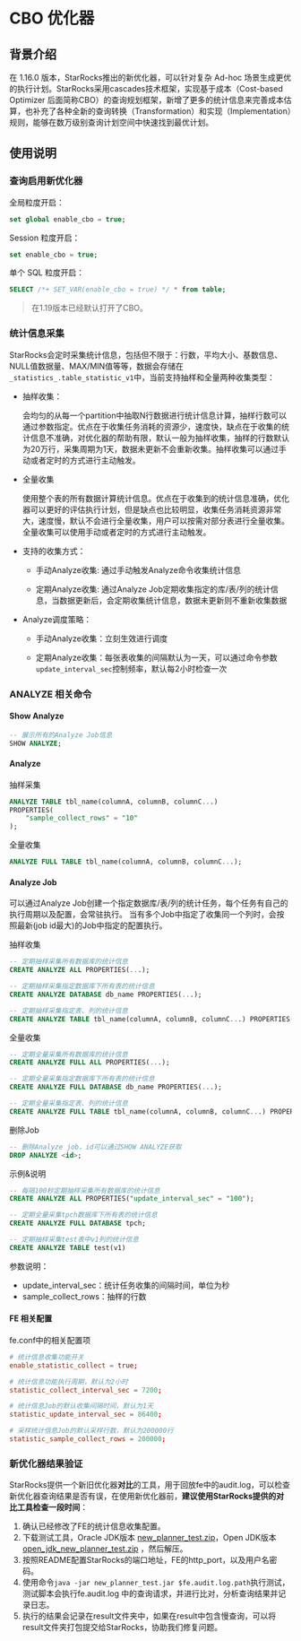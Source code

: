 
# CBO 优化器

## 背景介绍

在 1.16.0 版本，StarRocks推出的新优化器，可以针对复杂 Ad-hoc 场景生成更优的执行计划。StarRocks采用cascades技术框架，实现基于成本（Cost-based Optimizer 后面简称CBO）的查询规划框架，新增了更多的统计信息来完善成本估算，也补充了各种全新的查询转换（Transformation）和实现（Implementation）规则，能够在数万级别查询计划空间中快速找到最优计划。

## 使用说明

### 查询启用新优化器

全局粒度开启：

~~~SQL
set global enable_cbo = true;
~~~

Session 粒度开启：

~~~SQL
set enable_cbo = true;

~~~

单个 SQL 粒度开启：

~~~SQL
SELECT /*+ SET_VAR(enable_cbo = true) */ * from table;
~~~

> 在1.19版本已经默认打开了CBO。

### 统计信息采集

StarRocks会定时采集统计信息，包括但不限于：行数，平均大小、基数信息、NULL值数据量、MAX/MIN值等等，数据会存储在`_statistics_.table_statistic_v1`中，当前支持抽样和全量两种收集类型：

* 抽样收集：

    会均匀的从每一个partition中抽取N行数据进行统计信息计算，抽样行数可以通过参数指定。优点在于收集任务消耗的资源少，速度快，缺点在于收集的统计信息不准确，对优化器的帮助有限，默认一般为抽样收集，抽样的行数默认为20万行，采集周期为1天，数据未更新不会重新收集。抽样收集可以通过手动或者定时的方式进行主动触发。

* 全量收集

    使用整个表的所有数据计算统计信息。优点在于收集到的统计信息准确，优化器可以更好的评估执行计划，但是缺点也比较明显，收集任务消耗资源非常大，速度慢，默认不会进行全量收集，用户可以按需对部分表进行全量收集。全量收集可以使用手动或者定时的方式进行主动触发。

* 支持的收集方式：

  * 手动Analyze收集: 通过手动触发Analyze命令收集统计信息

  * 定期Analyze收集: 通过Analyze Job定期收集指定的库/表/列的统计信息，当数据更新后，会定期收集统计信息，数据未更新则不重新收集数据

* Analyze调度策略：

  * 手动Analyze收集：立刻生效进行调度
  
  * 定期Analyze收集：每张表收集的间隔默认为一天，可以通过命令参数`update_interval_sec`控制频率，默认每2小时检查一次

### ANALYZE 相关命令

#### Show Analyze

~~~SQL
-- 展示所有的Analyze Job信息
SHOW ANALYZE;
~~~

#### Analyze

抽样采集

~~~SQL
ANALYZE TABLE tbl_name(columnA, columnB, columnC...)
PROPERTIES(
    "sample_collect_rows" = "10"
);
~~~

全量收集

~~~SQL
ANALYZE FULL TABLE tbl_name(columnA, columnB, columnC...);

~~~

#### Analyze Job

可以通过Analyze Job创建一个指定数据库/表/列的统计任务，每个任务有自己的执行周期以及配置，会常驻执行。
当有多个Job中指定了收集同一个列时，会按照最新(job id最大)的Job中指定的配置执行。

抽样收集

~~~SQL
-- 定期抽样采集所有数据库的统计信息
CREATE ANALYZE ALL PROPERTIES(...);

-- 定期抽样采集指定数据库下所有表的统计信息
CREATE ANALYZE DATABASE db_name PROPERTIES(...);

-- 定期抽样采集指定表、列的统计信息
CREATE ANALYZE TABLE tbl_name(columnA, columnB, columnC...) PROPERTIES(...);
~~~

全量收集

~~~SQL
-- 定期全量采集所有数据库的统计信息
CREATE ANALYZE FULL ALL PROPERTIES(...);

-- 定期全量采集指定数据库下所有表的统计信息
CREATE ANALYZE FULL DATABASE db_name PROPERTIES(...);

-- 定期全量采集指定表、列的统计信息
CREATE ANALYZE FULL TABLE tbl_name(columnA, columnB, columnC...) PROPERTIES(...);
~~~

删除Job

~~~SQL
-- 删除Analyze job，id可以通过SHOW ANALYZE获取
DROP ANALYZE <id>;
~~~

示例&说明

~~~SQL
-- 每隔100秒定期抽样采集所有数据库的统计信息
CREATE ANALYZE ALL PROPERTIES("update_interval_sec" = "100");

-- 定期全量采集tpch数据库下所有表的统计信息
CREATE ANALYZE FULL DATABASE tpch;

-- 定期抽样采集test表中v1列的统计信息
CREATE ANALYZE TABLE test(v1)
~~~

参数说明：

* update_interval_sec：统计任务收集的间隔时间，单位为秒
* sample_collect_rows：抽样的行数

#### FE 相关配置

fe.conf中的相关配置项

~~~conf
# 统计信息收集功能开关
enable_statistic_collect = true;

# 统计信息功能执行周期，默认为2小时
statistic_collect_interval_sec = 7200;

# 统计信息Job的默认收集间隔时间，默认为1天
statistic_update_interval_sec = 86400;

# 采样统计信息Job的默认采样行数，默认为200000行
statistic_sample_collect_rows = 200000;
~~~

### 新优化器结果验证

StarRocks提供一个新旧优化器**对比**的工具，用于回放fe中的audit.log，可以检查新优化器查询结果是否有误，在使用新优化器前，**建议使用StarRocks提供的对比工具检查一段时间**：

1. 确认已经修改了FE的统计信息收集配置。
2. 下载测试工具，Oracle JDK版本 [new\_planner\_test.zip](http://starrocks-public.oss-cn-zhangjiakou.aliyuncs.com/new_planner_test.zip)，Open JDK版本 [open\_jdk\_new\_planner\_test.zip](http://starrocks-public.oss-cn-zhangjiakou.aliyuncs.com/open_jdk_new_planner_test.zip) ，然后解压。
3. 按照README配置StarRocks的端口地址，FE的http_port，以及用户名密码。
4. 使用命令`java -jar new_planner_test.jar $fe.audit.log.path`执行测试，测试脚本会执行fe.audit.log 中的查询请求，并进行比对，分析查询结果并记录日志。
5. 执行的结果会记录在result文件夹中，如果在result中包含慢查询，可以将result文件夹打包提交给StarRocks，协助我们修复问题。
